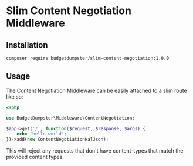 # Slim Content Negotiation Middleware

## Installation

`composer require budgetdumpster/slim-content-negotiation:1.0.0`

## Usage

The Content Negotiation Middleware can be easily attached to a slim route like so:

```php
<?php

use BudgetDumpster\Middleware\ContentNegotiation;

$app->get('/', function($request, $response, $args) {
    echo 'hello world';
})->add(new ContentNegotiationHalJson);
```

This will reject any requests that don't have content-types that match
the provided content types.
